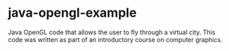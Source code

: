 # java-opengl-example
Java OpenGL code that allows the user to fly through a virtual city.  This code was written as part of an introductory course on computer graphics.
